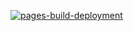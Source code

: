 [![pages-build-deployment](https://github.com/DevaanshPathak/growmed-website/actions/workflows/pages/pages-build-deployment/badge.svg)](https://github.com/DevaanshPathak/growmed-website/actions/workflows/pages/pages-build-deployment)
